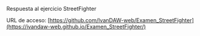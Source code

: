 Respuesta al ejercicio StreetFighter

URL de acceso: [https://github.com/IvanDAW-web/Examen_StreetFighter](https://ivandaw-web.github.io/Examen_StreetFighter/)
